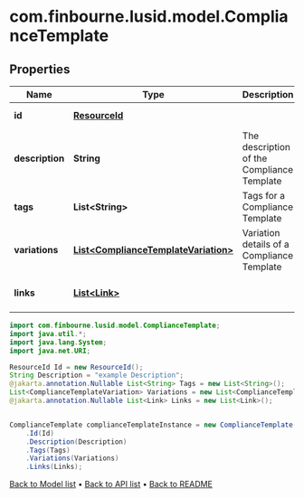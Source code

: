 # com.finbourne.lusid.model.ComplianceTemplate

## Properties

Name | Type | Description | Notes
------------ | ------------- | ------------- | -------------
**id** | [**ResourceId**](ResourceId.md) |  | [default to ResourceId]
**description** | **String** | The description of the Compliance Template | [default to String]
**tags** | **List&lt;String&gt;** | Tags for a Compliance Template | [optional] [default to List<String>]
**variations** | [**List&lt;ComplianceTemplateVariation&gt;**](ComplianceTemplateVariation.md) | Variation details of a Compliance Template | [default to List<ComplianceTemplateVariation>]
**links** | [**List&lt;Link&gt;**](Link.md) |  | [optional] [default to List<Link>]

```java
import com.finbourne.lusid.model.ComplianceTemplate;
import java.util.*;
import java.lang.System;
import java.net.URI;

ResourceId Id = new ResourceId();
String Description = "example Description";
@jakarta.annotation.Nullable List<String> Tags = new List<String>();
List<ComplianceTemplateVariation> Variations = new List<ComplianceTemplateVariation>();
@jakarta.annotation.Nullable List<Link> Links = new List<Link>();


ComplianceTemplate complianceTemplateInstance = new ComplianceTemplate()
    .Id(Id)
    .Description(Description)
    .Tags(Tags)
    .Variations(Variations)
    .Links(Links);
```


[Back to Model list](../README.md#documentation-for-models) &#8226; [Back to API list](../README.md#documentation-for-api-endpoints) &#8226; [Back to README](../README.md)
